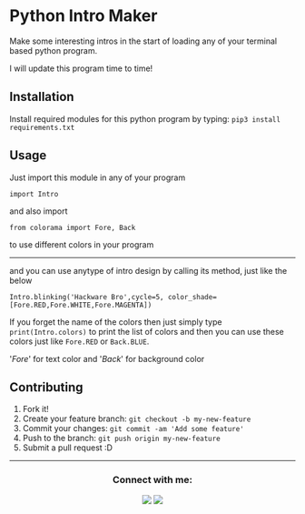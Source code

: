 # Python Intro Maker
 Make some interesting intros in the start of loading any of your terminal based python program.

I will update this program time to time!

## Installation

Install required modules for this python program by typing:
`pip3 install requirements.txt`

## Usage

Just import this module in any of your program

`import Intro`

and also import

`from colorama import Fore, Back`

to use different colors in your program

<hr>

and you can use anytype of intro design by calling its method, just like the below 

`Intro.blinking('Hackware Bro',cycle=5, color_shade=[Fore.RED,Fore.WHITE,Fore.MAGENTA])`

If you forget the name of the colors then just simply type `print(Intro.colors)` to print the list of colors and then you can use these colors just like `Fore.RED` or `Back.BLUE`. 

'*Fore*' for text color and '*Back*' for background color

## Contributing

1. Fork it!
2. Create your feature branch: `git checkout -b my-new-feature`
3. Commit your changes: `git commit -am 'Add some feature'`
4. Push to the branch: `git push origin my-new-feature`
5. Submit a pull request :D


<hr>
<div align = "center">
<h3><b>Connect with me:</b></h3>
</div>

<div align="center">
<a href="https://www.youtube.com/channel/UCjLXbCSK44Fw5c_6J8mmZtQ?sub_confirmation=1"><img src="https://img.shields.io/youtube/channel/subscribers/UCjLXbCSK44Fw5c_6J8mmZtQ?label=Hackware%20Bro&style=social" /></a>
<a href="https://twitter.com/HackwareBro"><img src="https://img.shields.io/twitter/follow/HackwareBro?style=social" /></a>
</div>
